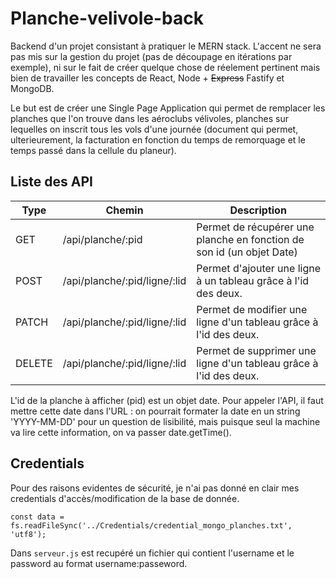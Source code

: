 # Planche-velivole-back
Backend d'un projet consistant à pratiquer le MERN stack. L'accent ne sera pas mis sur la gestion du projet (pas de découpage en itérations par exemple), ni sur le fait de créer quelque chose de réelement pertinent mais bien de travailler les concepts de React, Node + ~~Express~~ Fastify et MongoDB.

Le but est de créer une Single Page Application qui permet de remplacer les planches que l'on trouve dans les aéroclubs vélivoles, planches sur lequelles on inscrit tous les vols d'une journée (document qui permet, ulterieurement, la facturation en fonction du temps de remorquage et le temps passé dans la cellule du planeur).

## Liste des API

<table>
    <thead>
        <tr>
            <th>Type</th>
          <th>Chemin</th>
          <th>Description</th>
        </tr>
    </thead>
    <tbody>
        <tr>
            <td>GET</td>
            <td>/api/planche/:pid</td>
          <td>Permet de récupérer une planche en fonction de son id (un objet Date)</td>
        </tr>
      <tr>
            <td>POST</td>
            <td>/api/planche/:pid/ligne/:lid</td>
          <td>Permet d'ajouter une ligne à un tableau grâce à l'id des deux.</td>
        </tr>
      <tr>
            <td>PATCH</td>
            <td>/api/planche/:pid/ligne/:lid</td>
          <td>Permet de modifier une ligne d'un tableau grâce à l'id des deux.</td>
        </tr>
      <tr>
            <td>DELETE</td>
            <td>/api/planche/:pid/ligne/:lid</td>
          <td>Permet de supprimer une ligne d'un tableau grâce à l'id des deux.</td>
        </tr>
    </tbody>
</table>

L'id de la planche à afficher (pid) est un objet date. Pour appeler l'API, il faut mettre cette date dans l'URL : on pourrait formater la date en un string 'YYYY-MM-DD' pour un question de lisibilité, mais puisque seul la machine va lire cette information, on va passer date.getTime().

## Credentials
Pour des raisons evidentes de sécurité, je n'ai pas donné en clair mes credentials d'accès/modification de la base de donnée.

``` const data = fs.readFileSync('../Credentials/credential_mongo_planches.txt', 'utf8'); ```

Dans `serveur.js` est recupéré un fichier qui contient l'username et le password au format username:passeword.

